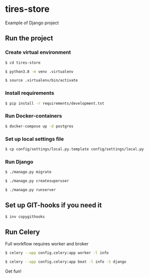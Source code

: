 # tires-store
Example of Django project

## Run the project

### Create virtual environment

```bash
$ cd tires-store
```

```bash
$ python3.8 -m venv .virtualenv
```

```bash
$ source .virtualenv/bin/activate
```

### Install requirements

```bash
$ pip install -r requirements/development.txt
```

### Run Docker-containers

```bash
$ docker-compose up -d postgres
```

### Set up local settings file

```bash
$ cp config/settings/local.py.template config/settings/local.py
```

### Run Django

```bash
$ ./manage.py migrate
```

```bash
$ ./manage.py createsuperuser
```

```bash
$ ./manage.py runserver
```

## Set up GIT-hooks if you need it

```bash
$ inv copygithooks
```

## Run Celery

Full workflow requires worker and broker

```bash
$ celery --app config.celery:app worker -l info
```

```bash
$ celery --app config.celery:app beat -l info -S django
```

Get fun!
